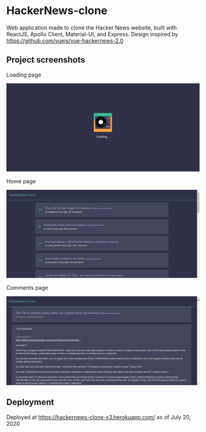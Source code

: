 # HackerNews-clone
Web application made to clone the Hacker News website, built with ReactJS, Apollo Client, Material-UI, and Express.
Design inspired by https://github.com/vuejs/vue-hackernews-2.0

## Project screenshots
Loading page

![](images/loading.PNG)

Home page

![](images/homepage.PNG)

Comments page

![](images/commentpage.PNG)


## Deployment
Deployed at https://hackernews-clone-x3.herokuapp.com/ as of July 20, 2020
